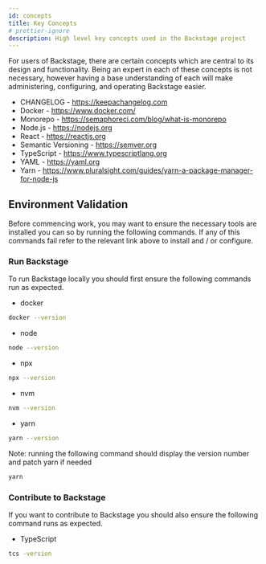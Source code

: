 ```yaml
---
id: concepts
title: Key Concepts
# prettier-ignore
description: High level key concepts used in the Backstage project
---
```


For users of Backstage, there are certain concepts which are central to its
design and functionality. Being an expert in each of these concepts is not
necessary, however having a base understanding of each will make administering,
configuring, and operating Backstage easier.

- CHANGELOG - https://keepachangelog.com
- Docker - https://www.docker.com/
- Monorepo - https://semaphoreci.com/blog/what-is-monorepo
- Node.js - https://nodejs.org
- React - https://reactjs.org
- Semantic Versioning - https://semver.org
- TypeScript - https://www.typescriptlang.org
- YAML - https://yaml.org
- Yarn - https://www.pluralsight.com/guides/yarn-a-package-manager-for-node-js

## Environment Validation

Before commencing work, you may want to ensure the necessary tools are installed you can so by running the following commands. If any of this commands fail refer to the relevant link above to install and / or configure.

### Run Backstage

To run Backstage locally you should first ensure the following commands run as expected.

- docker

```bash
docker --version
```

- node

```bash
node --version
```

- npx

```bash
npx --version
```

- nvm

```bash
nvm --version
```

- yarn

```bash
yarn --version
```

Note: running the following command should display the version number and patch yarn if needed

```bash
yarn
```

### Contribute to Backstage

If you want to contribute to Backstage you should also ensure the following command runs as expected.

- TypeScript

```bash
tcs -version
```
